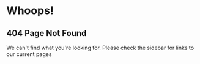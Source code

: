 # Whoops!

## 404 Page Not Found

We can't find what you're looking for. Please check the sidebar for links to our current pages
